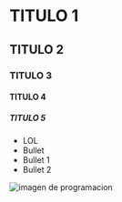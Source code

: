 # TITULO 1
## TITULO 2
### TITULO 3
#### TITULO 4
##### TITULO 5

* LOL
* Bullet
* Bullet 1
* Bullet 2

![ imagen de programacion](https://concepto.de/wp-content/uploads/2014/08/programacion-2-e1551291144973.jpg)
